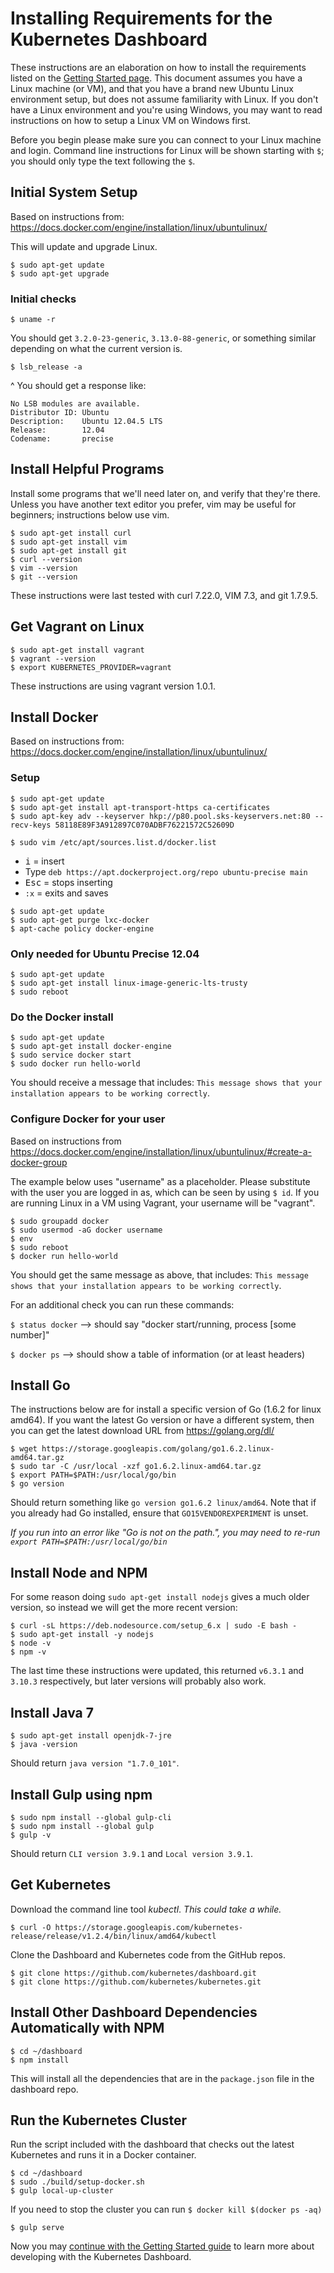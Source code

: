 # Installing Requirements for the Kubernetes Dashboard

These instructions are an elaboration on how to install the requirements listed on the [Getting Started page](getting-started.md). This document assumes you have a Linux machine (or VM), and that you have a brand new Ubuntu Linux environment setup, but does not assume familiarity with Linux. If you don't have a Linux environment and you're using Windows, you may want to read instructions on how to setup a Linux VM on Windows first.

Before you begin please make sure you can connect to your Linux machine and login. Command line instructions for Linux will be shown starting with `$`; you should only type the text following the `$`.

## Initial System Setup
Based on instructions from: https://docs.docker.com/engine/installation/linux/ubuntulinux/

This will update and upgrade Linux.
```
$ sudo apt-get update
$ sudo apt-get upgrade
```
### Initial checks
```
$ uname -r
```
You should get `3.2.0-23-generic`, `3.13.0-88-generic`, or something similar depending on what the current version is.

```
$ lsb_release -a
```
^ You should get a response like:
```
No LSB modules are available.
Distributor ID: Ubuntu
Description:    Ubuntu 12.04.5 LTS
Release:        12.04
Codename:       precise
```


## Install Helpful Programs
Install some programs that we'll need later on, and verify that they're there. Unless you have another text editor you prefer, vim may be useful for beginners; instructions below use vim.
```
$ sudo apt-get install curl
$ sudo apt-get install vim
$ sudo apt-get install git
$ curl --version
$ vim --version
$ git --version
```
These instructions were last tested with curl 7.22.0, VIM 7.3, and git 1.7.9.5.

## Get Vagrant on Linux

```
$ sudo apt-get install vagrant
$ vagrant --version
$ export KUBERNETES_PROVIDER=vagrant
```
These instructions are using vagrant version 1.0.1.

## Install Docker

Based on instructions from: https://docs.docker.com/engine/installation/linux/ubuntulinux/

### Setup
```
$ sudo apt-get update
$ sudo apt-get install apt-transport-https ca-certificates
$ sudo apt-key adv --keyserver hkp://p80.pool.sks-keyservers.net:80 --recv-keys 58118E89F3A912897C070ADBF76221572C52609D
```

```
$ sudo vim /etc/apt/sources.list.d/docker.list
```
* <kbd>i</kbd> = insert
* Type `deb https://apt.dockerproject.org/repo ubuntu-precise main`
* <kbd>Esc</kbd> = stops inserting
* `:x` = exits and saves

```
$ sudo apt-get update
$ sudo apt-get purge lxc-docker
$ apt-cache policy docker-engine
```

### Only needed for Ubuntu Precise 12.04
```
$ sudo apt-get update
$ sudo apt-get install linux-image-generic-lts-trusty
$ sudo reboot
```
### Do the Docker install
```
$ sudo apt-get update
$ sudo apt-get install docker-engine
$ sudo service docker start
$ sudo docker run hello-world
```

You should receive a message that includes: `This message shows that your installation appears to be working correctly`.

### Configure Docker for your user
Based on instructions from https://docs.docker.com/engine/installation/linux/ubuntulinux/#create-a-docker-group

The example below uses "username" as a placeholder. Please substitute with the user you are logged in as, which can be seen by using `$ id`.
If you are running Linux in a VM using Vagrant, your username will be "vagrant".

```
$ sudo groupadd docker
$ sudo usermod -aG docker username
$ env
$ sudo reboot
$ docker run hello-world
```

You should get the same message as above, that includes: `This message shows that your installation appears to be working correctly`.

For an additional check you can run these commands:

`$ status docker` --> should say  "docker start/running, process [some number]"

`$ docker ps` --> should show a table of information (or at least headers)


## Install Go

The instructions below are for install a specific version of Go (1.6.2 for linux amd64). If you want the latest Go version or have a different system, then you can get the latest download URL from https://golang.org/dl/
```
$ wget https://storage.googleapis.com/golang/go1.6.2.linux-amd64.tar.gz
$ sudo tar -C /usr/local -xzf go1.6.2.linux-amd64.tar.gz
$ export PATH=$PATH:/usr/local/go/bin
$ go version
```
Should return something like `go version go1.6.2 linux/amd64`. Note that if you already had Go installed, ensure that `GO15VENDOREXPERIMENT` is unset.

*If you run into an error like "Go is not on the path.", you may need to re-run `export PATH=$PATH:/usr/local/go/bin`*

## Install Node and NPM
For some reason doing `sudo apt-get install nodejs` gives a much older version, so instead we will get the more recent version:

```
$ curl -sL https://deb.nodesource.com/setup_6.x | sudo -E bash -
$ sudo apt-get install -y nodejs
$ node -v
$ npm -v
```
The last time these instructions were updated, this returned `v6.3.1` and `3.10.3` respectively, but later versions will probably also work.

## Install Java 7
```
$ sudo apt-get install openjdk-7-jre
$ java -version
```
Should return `java version "1.7.0_101"`.

## Install Gulp using npm 
```
$ sudo npm install --global gulp-cli
$ sudo npm install --global gulp
$ gulp -v
```
Should return `CLI version 3.9.1` and `Local version 3.9.1`.


## Get Kubernetes

Download the command line tool _kubectl_. *This could take a while.*

```
$ curl -O https://storage.googleapis.com/kubernetes-release/release/v1.2.4/bin/linux/amd64/kubectl
```

Clone the Dashboard and Kubernetes code from the GitHub repos.

```
$ git clone https://github.com/kubernetes/dashboard.git
$ git clone https://github.com/kubernetes/kubernetes.git
```

## Install Other Dashboard Dependencies Automatically with NPM

```
$ cd ~/dashboard
$ npm install
```
This will install all the dependencies that are in the `package.json` file in the dashboard repo.

## Run the Kubernetes Cluster

Run the script included with the dashboard that checks out the latest Kubernetes and runs it in a Docker container.

```
$ cd ~/dashboard
$ sudo ./build/setup-docker.sh
$ gulp local-up-cluster
```
If you need to stop the cluster you can run `$ docker kill $(docker ps -aq)`

```
$ gulp serve
```

Now you may [continue with the Getting Started guide](getting-started.md) to learn more about developing with the Kubernetes Dashboard.
